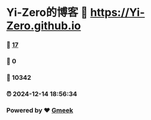 # Yi-Zero的博客 :link: https://Yi-Zero.github.io 
### :page_facing_up: [17](https://Yi-Zero.github.io/tag.html) 
### :speech_balloon: 0 
### :hibiscus: 10342 
### :alarm_clock: 2024-12-14 18:56:34 
### Powered by :heart: [Gmeek](https://github.com/Meekdai/Gmeek)
